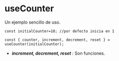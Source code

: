 # useCounter

Un ejemplo sencillo de uso.

```
const initialCounter=10; //por defecto inicia en 1

const { counter, increment, decrement, reset } = useCounter(initialCounter);

```

- **_increment, decrement, reset_** : Son funciones.
